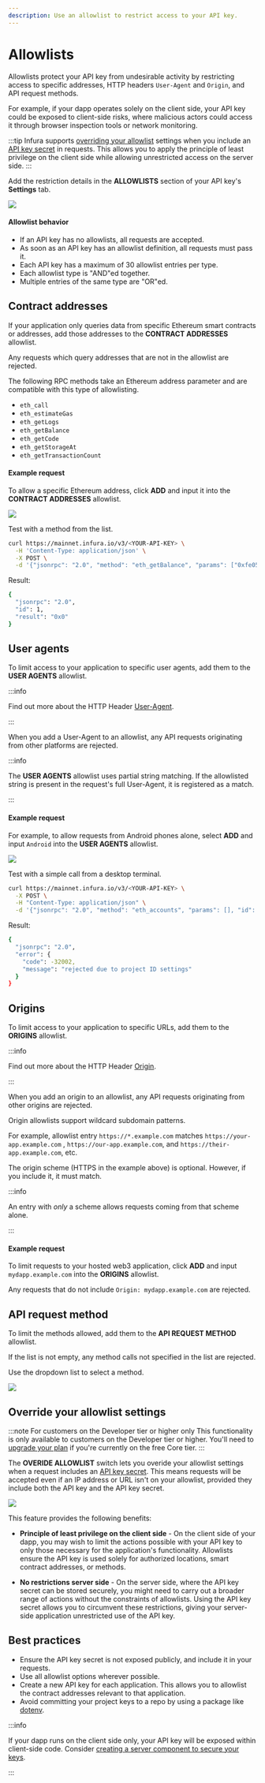 ```yaml
---
description: Use an allowlist to restrict access to your API key.
---
```


# Allowlists

Allowlists protect your API key from undesirable activity by restricting access to specific
addresses, HTTP headers `User-Agent` and `Origin`, and API request methods.

For example, if your dapp operates solely on the client side, your API key could be exposed to client-side
risks, where malicious actors could access it through browser inspection tools or network monitoring.

:::tip
Infura supports [overriding your allowlist](#override-your-allowlist-settings) settings
when you include an [API key secret](api-key-secret.md) in requests. This allows you to apply the principle of
least privilege on the client side while allowing unrestricted access on the server side.
:::

Add the restriction details in the **ALLOWLISTS** section of your API key's **Settings** tab.

<div class="left-align-container">
  <div class="img-medium">
    <img
      src={require("../../../images/allowlist.png").default}
    />
  </div>
</div>

#### Allowlist behavior

- If an API key has no allowlists, all requests are accepted.
- As soon as an API key has an allowlist definition, all requests must pass it.
- Each API key has a maximum of 30 allowlist entries per type.
- Each allowlist type is "AND"ed together.
- Multiple entries of the same type are "OR"ed.

## Contract addresses

If your application only queries data from specific Ethereum smart contracts or addresses, add those addresses to the **CONTRACT ADDRESSES** allowlist.

Any requests which query addresses that are not in the allowlist are rejected.

The following RPC methods take an Ethereum address parameter and are compatible with this type of allowlisting.

- `eth_call`
- `eth_estimateGas`
- `eth_getLogs`
- `eth_getBalance`
- `eth_getCode`
- `eth_getStorageAt`
- `eth_getTransactionCount`

#### Example request

To allow a specific Ethereum address, click **ADD** and input it into the **CONTRACT ADDRESSES** allowlist.

<div class="left-align-container">
  <div class="img-medium">
    <img
      src={require("../../../images/address-allowlist.png").default}
    />
  </div>
</div>

Test with a method from the list.

```bash
curl https://mainnet.infura.io/v3/<YOUR-API-KEY> \
  -H 'Content-Type: application/json' \
  -X POST \
  -d '{"jsonrpc": "2.0", "method": "eth_getBalance", "params": ["0xfe05a3e72235c9f92fd9f2282f41a8154d6d342b", "latest"], "id": 1}'
```

Result:

```bash
{
  "jsonrpc": "2.0",
  "id": 1,
  "result": "0x0"
}
```

## User agents

To limit access to your application to specific user agents, add them to the **USER AGENTS** allowlist.

:::info

Find out more about the HTTP Header [User-Agent](https://developer.mozilla.org/en-US/docs/Web/HTTP/Headers/User-Agent).

:::

When you add a User-Agent to an allowlist, any API requests originating from other platforms are rejected.

:::info

The **USER AGENTS** allowlist uses partial string matching. If the allowlisted string is present in the
request's full User-Agent, it is registered as a match.

:::

#### Example request

For example, to allow requests from Android phones alone, select **ADD** and input `Android` into
the **USER AGENTS** allowlist.

<div class="left-align-container">
  <div class="img-medium">
    <img
      src={require("../../../images/user-agents.png").default}
    />
  </div>
</div>

Test with a simple call from a desktop terminal.

```bash
curl https://mainnet.infura.io/v3/<YOUR-API-KEY> \
  -X POST \
  -H "Content-Type: application/json" \
  -d '{"jsonrpc": "2.0", "method": "eth_accounts", "params": [], "id": 1}'
```

Result:

```bash
{
  "jsonrpc": "2.0",
  "error": {
    "code": -32002,
    "message": "rejected due to project ID settings"
  }
}
```

## Origins

To limit access to your application to specific URLs, add them to the **ORIGINS** allowlist.

:::info

Find out more about the HTTP Header [Origin](https://developer.mozilla.org/en-US/docs/Web/HTTP/Headers/Origin).

:::

When you add an origin to an allowlist, any API requests originating from other origins are rejected.

Origin allowlists support wildcard subdomain patterns.

For example, allowlist entry `https://*.example.com` matches `https://your-app.example.com` ,
`https://our-app.example.com`, and `https://their-app.example.com`, etc.

The origin scheme (HTTPS in the example above) is optional. However, if you include it, it must match.

:::info

An entry with _only_ a scheme allows requests coming from that scheme alone.

:::

#### Example request

To limit requests to your hosted web3 application, click **ADD** and input `mydapp.example.com` into the **ORIGINS** allowlist.

Any requests that do not include `Origin: mydapp.example.com` are rejected.

## API request method

To limit the methods allowed, add them to the **API REQUEST METHOD** allowlist.

If the list is not empty, any method calls not specified in the list are rejected.

Use the dropdown list to select a method.

<div class="left-align-container">
  <div class="img-medium">
    <img
      src={require("../../../images/api-request-method.png").default}
    />
  </div>
</div>

## Override your allowlist settings

:::note For customers on the Developer tier or higher only
This functionality is only available to customers on the Developer tier or higher. You'll need to
[upgrade your plan](../upgrade-your-plan.md) if you're currently on the free Core tier.
:::

The **OVERIDE ALLOWLIST** switch lets you overide your allowlist settings when a request includes an
[API key secret](api-key-secret.md). This means requests will be accepted even if an IP address or
URL isn't on your allowlist, provided they include both the API key and the API key secret.

<div class="left-align-container">
  <div class="img-medium">
    <img
      src={require("../../../images/allowlist-toggle.png").default}
    />
  </div>
</div>

This feature provides the following benefits:

- **Principle of least privilege on the client side** - On the client side of your dapp, you may wish
  to limit the actions possible with your API key to only those necessary for the application's
  functionality. Allowlists ensure the API key is used solely for authorized locations, smart contract
  addresses, or methods.

- **No restrictions server side** - On the server side, where the API key secret can be stored
  securely, you might need to carry out a broader range of actions without the constraints of
  allowlists. Using the API key secret allows you to circumvent these restrictions, giving your
  server-side application unrestricted use of the API key.

## Best practices

- Ensure the API key secret is not exposed publicly, and include it in your requests.
- Use all allowlist options wherever possible.
- Create a new API key for each application. This allows you to allowlist the contract addresses relevant to that application.
- Avoid committing your project keys to a repo by using a package like [dotenv](https://www.npmjs.com/package/dotenv).

:::info

If your dapp runs on the client side only, your API key will be exposed within client-side code. Consider
[creating a server component to secure your keys](https://thegraph.com/docs/en/cookbook/how-to-secure-api-keys-using-nextjs-server-components/).

:::
